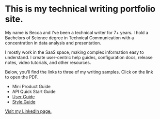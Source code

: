 # This is my technical writing portfolio site.

<p>My name is Becca and I've been a technical writer for 7+ years. I hold a Bachelors of Science degree in Technical Communication with a concentration in data analysis and presentation.  
  
I mostly work in the SaaS space, making complex information easy to understand. I create user-centric help guides, configuration docs, release notes, video tutorials, and other resources.  

<p>Below, you'll find the links to three of my writing samples. Click on the link to open the PDF. 

* Mini Product Guide 
* API Quick Start Guide 
* [User Guide](https://drive.google.com/file/d/1LZ6s0J_pA9odj-V0f3JS4VfnMd8Mbd7i/view?usp=drive_link)
* [Style Guide](https://drive.google.com/file/d/1rkZXSCJCzIZRJpe4btyh5_haLEwbFLgq/view?usp=sharing)

[Visit my LinkedIn page.](https://www.linkedin.com/feed/) 
